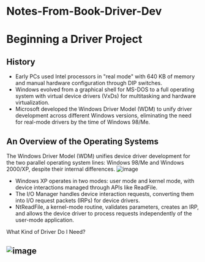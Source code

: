 # Notes-From-Book-Driver-Dev
# Beginning a Driver Project
## History
- Early PCs used Intel processors in "real mode" with 640 KB of memory and manual hardware configuration through DIP switches.
- Windows evolved from a graphical shell for MS-DOS to a full operating system with virtual device drivers (VxDs) for multitasking and hardware virtualization.
- Microsoft developed the Windows Driver Model (WDM) to unify driver development across different Windows versions, eliminating the need for real-mode drivers by the time of Windows 98/Me.

## An Overview of the Operating Systems
The Windows Driver Model (WDM) unifies device driver development for the two parallel operating system lines: Windows 98/Me and Windows 2000/XP, despite their internal differences.
![image](https://github.com/user-attachments/assets/743a18b9-ccc2-42c0-97e3-48f05c4a19d0)

- Windows XP operates in two modes: user mode and kernel mode, with device interactions managed through APIs like ReadFile.
- The I/O Manager handles device interaction requests, converting them into I/O request packets (IRPs) for device drivers.
- NtReadFile, a kernel-mode routine, validates parameters, creates an IRP, and allows the device driver to process requests independently of the user-mode application.

What Kind of Driver Do I Need? 
## ![image](https://github.com/user-attachments/assets/fd5ad58e-a694-43d8-a862-b7e515a58f37)
